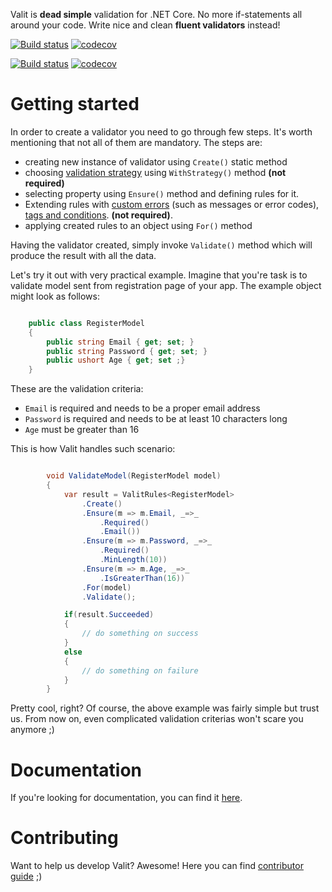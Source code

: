 Valit is **dead simple** validation for .NET Core. No more if-statements all around your code. Write nice and clean **fluent validators** instead! 

[![Build status](https://ci.appveyor.com/api/projects/status/github/valit-stack/Valit?branch=master&svg=true&passingText=master%20passing&failingText=master%20failing&pendingText=master%20pending)](https://ci.appveyor.com/project/GooRiOn/valit/branch/master) 
[![codecov](https://codecov.io/gh/valit-stack/valit/branch/master/graph/badge.svg)](https://codecov.io/gh/valit-stack/valit/branch/master)

[![Build status](https://ci.appveyor.com/api/projects/status/github/valit-stack/Valit?branch=develop&svg=true&passingText=develop%20passing&failingText=develop%20failing&pendingText=develop%20pending)](https://ci.appveyor.com/project/GooRiOn/valit/branch/develop) 
[![codecov](https://codecov.io/gh/valit-stack/valit/branch/develop/graph/badge.svg)](https://codecov.io/gh/valit-stack/valit/branch/develop)

# Getting started
In order to create a validator you need to go through few steps. It's worth mentioning that not all of them are mandatory. The steps are: 

- creating new instance of validator using ``Create()`` static method
- choosing [validation strategy](http://valitdocs.readthedocs.io/en/latest/strategies/index.html) using ``WithStrategy()`` method **(not required)**
- selecting property using ``Ensure()`` method and defining rules for it. 
- Extending rules with [custom errors](http://valitdocs.readthedocs.io/en/latest/validation-errors/index.html) (such as messages or error codes), [tags and conditions](http://valitdocs.readthedocs.io/en/latest/validation-rules/index.html). **(not required)**.
- applying created rules to an object using ``For()`` method

Having the validator created, simply invoke ``Validate()`` method which will produce the result with all the data.

Let's try it out with very practical example. Imagine that you're task is to validate model sent from registration page of your app. The example object might look as follows:

```cs

    public class RegisterModel
    {
        public string Email { get; set; }        
        public string Password { get; set; }
        public ushort Age { get; set ;}
    }
```

These are the validation criteria:

- ``Email`` is required and needs to be a proper email address
- ``Password`` is required and needs to be at least 10 characters long
- ``Age`` must be greater than 16

This is how Valit handles such scenario:
  
```cs

        void ValidateModel(RegisterModel model)
        {
            var result = ValitRules<RegisterModel>
                .Create()
                .Ensure(m => m.Email, _=>_
                    .Required()
                    .Email())
                .Ensure(m => m.Password, _=>_ 
                    .Required()
                    .MinLength(10))
                .Ensure(m => m.Age, _=>_
                    .IsGreaterThan(16))
                .For(model)
                .Validate();

            if(result.Succeeded)
            {
                // do something on success
            }
            else 
            {
                // do something on failure
            }
        }
```

Pretty cool, right? Of course, the above example was fairly simple but trust us. From now on, even complicated validation criterias won't scare you anymore ;)

# Documentation
If you're looking for documentation, you can find it [here](http://valitdocs.readthedocs.io/en/latest/index.html).

# Contributing
Want to help us develop Valit? Awesome! Here you can find [contributor guide](https://github.com/valit-stack/Valit/blob/develop/CONTRIBUTING.md) ;)
